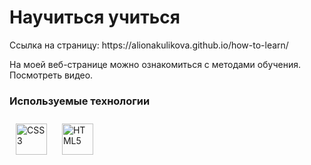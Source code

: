 # __Научиться учиться__   
<div align="left">
  Cсылка на страницу:
 https://alionakulikova.github.io/how-to-learn/ 
  
</div>  
<p> На моей веб-странице можно ознакомиться с методами обучения. Посмотреть видео. </p>

###  Используемые технологии 
<div align="left">   
<a href="https://www.w3schools.com/css/" target="_blank"><img style="margin: 10px" src="https://profilinator.rishav.dev/skills-assets/css3-original-wordmark.svg" alt="CSS3" height="50" /></a>  
<a href="https://en.wikipedia.org/wiki/HTML5" target="_blank"><img style="margin: 10px" src="https://profilinator.rishav.dev/skills-assets/html5-original-wordmark.svg" alt="HTML5" height="50" /></a>    
</div>


